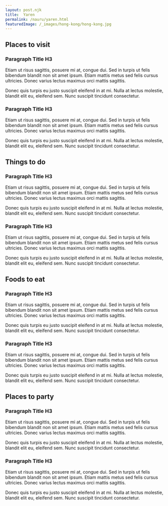 ```yaml
---
layout: post.njk
title: 	Yaren
permalink: /nauru/yaren.html
featuredImage: /_images/hong-kong/hong-kong.jpg
---
```




## Places to visit

### Paragraph Title H3
Etiam ut risus sagittis, posuere mi at, congue dui. Sed in turpis ut felis bibendum blandit non sit amet ipsum. Etiam mattis metus sed felis cursus ultricies. Donec varius lectus maximus orci mattis sagittis.

Donec quis turpis eu justo suscipit eleifend in at mi. Nulla at lectus molestie, blandit elit eu, eleifend sem. Nunc suscipit tincidunt consectetur.

### Paragraph Title H3
Etiam ut risus sagittis, posuere mi at, congue dui. Sed in turpis ut felis bibendum blandit non sit amet ipsum. Etiam mattis metus sed felis cursus ultricies. Donec varius lectus maximus orci mattis sagittis.

Donec quis turpis eu justo suscipit eleifend in at mi. Nulla at lectus molestie, blandit elit eu, eleifend sem. Nunc suscipit tincidunt consectetur.

## Things to do

### Paragraph Title H3
Etiam ut risus sagittis, posuere mi at, congue dui. Sed in turpis ut felis bibendum blandit non sit amet ipsum. Etiam mattis metus sed felis cursus ultricies. Donec varius lectus maximus orci mattis sagittis.

Donec quis turpis eu justo suscipit eleifend in at mi. Nulla at lectus molestie, blandit elit eu, eleifend sem. Nunc suscipit tincidunt consectetur.

### Paragraph Title H3
Etiam ut risus sagittis, posuere mi at, congue dui. Sed in turpis ut felis bibendum blandit non sit amet ipsum. Etiam mattis metus sed felis cursus ultricies. Donec varius lectus maximus orci mattis sagittis.

Donec quis turpis eu justo suscipit eleifend in at mi. Nulla at lectus molestie, blandit elit eu, eleifend sem. Nunc suscipit tincidunt consectetur.

## Foods to eat

### Paragraph Title H3
Etiam ut risus sagittis, posuere mi at, congue dui. Sed in turpis ut felis bibendum blandit non sit amet ipsum. Etiam mattis metus sed felis cursus ultricies. Donec varius lectus maximus orci mattis sagittis.

Donec quis turpis eu justo suscipit eleifend in at mi. Nulla at lectus molestie, blandit elit eu, eleifend sem. Nunc suscipit tincidunt consectetur.

### Paragraph Title H3
Etiam ut risus sagittis, posuere mi at, congue dui. Sed in turpis ut felis bibendum blandit non sit amet ipsum. Etiam mattis metus sed felis cursus ultricies. Donec varius lectus maximus orci mattis sagittis.

Donec quis turpis eu justo suscipit eleifend in at mi. Nulla at lectus molestie, blandit elit eu, eleifend sem. Nunc suscipit tincidunt consectetur.

## Places to party

### Paragraph Title H3
Etiam ut risus sagittis, posuere mi at, congue dui. Sed in turpis ut felis bibendum blandit non sit amet ipsum. Etiam mattis metus sed felis cursus ultricies. Donec varius lectus maximus orci mattis sagittis.

Donec quis turpis eu justo suscipit eleifend in at mi. Nulla at lectus molestie, blandit elit eu, eleifend sem. Nunc suscipit tincidunt consectetur.

### Paragraph Title H3
Etiam ut risus sagittis, posuere mi at, congue dui. Sed in turpis ut felis bibendum blandit non sit amet ipsum. Etiam mattis metus sed felis cursus ultricies. Donec varius lectus maximus orci mattis sagittis.

Donec quis turpis eu justo suscipit eleifend in at mi. Nulla at lectus molestie, blandit elit eu, eleifend sem. Nunc suscipit tincidunt consectetur.